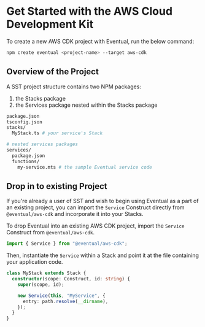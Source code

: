 # Get Started with the AWS Cloud Development Kit

To create a new AWS CDK project with Eventual, run the below command:

```sh
npm create eventual <project-name> --target aws-cdk
```

## Overview of the Project

A SST project structure contains two NPM packages:

1. the Stacks package
2. the Services package nested within the Stacks package

```sh
package.json
tsconfig.json
stacks/
  MyStack.ts # your service's Stack

# nested services packages
services/
  package.json
  functions/
    my-service.mts # the sample Eventual service code
```

## Drop in to existing Project

If you're already a user of SST and wish to begin using Eventual as a part of an existing project, you can import the `Service` Construct directly from `@eventual/aws-cdk` and incorporate it into your Stacks.

To drop Eventual into an existing AWS CDK project, import the `Service` Construct from `@eventual/aws-cdk`.

```ts
import { Service } from "@eventual/aws-cdk";
```

Then, instantiate the `Service` within a Stack and point it at the file containing your application code.

```ts
class MyStack extends Stack {
  constructor(scope: Construct, id: string) {
    super(scope, id);

    new Service(this, "MyService", {
      entry: path.resolve(__dirname),
    });
  }
}
```
